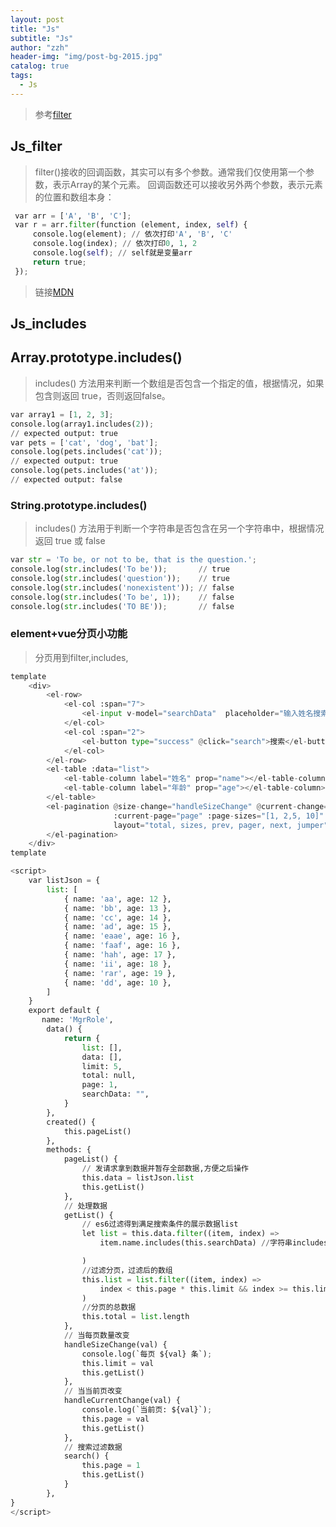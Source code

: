 ```yaml
---
layout: post
title: "Js"
subtitle: "Js"
author: "zzh"
header-img: "img/post-bg-2015.jpg"
catalog: true
tags:
  - Js
---
```





> 参考[filter](https://www.cnblogs.com/cjx-work/p/8052865.html)
## Js_filter
>  filter()接收的回调函数，其实可以有多个参数。通常我们仅使用第一个参数，表示Array的某个元素。
回调函数还可以接收另外两个参数，表示元素的位置和数组本身：
```py
 var arr = ['A', 'B', 'C'];
 var r = arr.filter(function (element, index, self) {
     console.log(element); // 依次打印'A', 'B', 'C'
     console.log(index); // 依次打印0, 1, 2
     console.log(self); // self就是变量arr
     return true;
 });
```
> 链接[MDN]( https://developer.mozilla.org/zh-CN/search?q=includes&topic=apps&topic=html&topic=css&topic=js&topic=api&topic=canvas&topic=svg&topic=webgl&topic=mobile&topic=webdev&topic=http&topic=webext&topic=standards)
## Js_includes
## Array.prototype.includes()
> includes() 方法用来判断一个数组是否包含一个指定的值，根据情况，如果包含则返回 true，否则返回false。
```py
var array1 = [1, 2, 3];
console.log(array1.includes(2));
// expected output: true
var pets = ['cat', 'dog', 'bat'];
console.log(pets.includes('cat'));
// expected output: true
console.log(pets.includes('at'));
// expected output: false
```
### String.prototype.includes()
> includes() 方法用于判断一个字符串是否包含在另一个字符串中，根据情况返回 true 或 false
```py
var str = 'To be, or not to be, that is the question.';
console.log(str.includes('To be'));       // true
console.log(str.includes('question'));    // true
console.log(str.includes('nonexistent')); // false
console.log(str.includes('To be', 1));    // false
console.log(str.includes('TO BE'));       // false
```
### element+vue分页小功能
> 分页用到filter,includes,

```py
template
    <div>
        <el-row>
            <el-col :span="7">
                <el-input v-model="searchData"  placeholder="输入姓名搜索"></el-input>
            </el-col>
            <el-col :span="2">
                <el-button type="success" @click="search">搜索</el-button>
            </el-col>
        </el-row>
        <el-table :data="list">
            <el-table-column label="姓名" prop="name"></el-table-column>
            <el-table-column label="年龄" prop="age"></el-table-column>
        </el-table>
        <el-pagination @size-change="handleSizeChange" @current-change="handleCurrentChange"
                       :current-page="page" :page-sizes="[1, 2,5, 10]" :page-size="limit"
                       layout="total, sizes, prev, pager, next, jumper" :total="total">
        </el-pagination>
    </div>
template
```

```py
<script>
    var listJson = {
        list: [
            { name: 'aa', age: 12 },
            { name: 'bb', age: 13 },
            { name: 'cc', age: 14 },
            { name: 'ad', age: 15 },
            { name: 'eaae', age: 16 },
            { name: 'faaf', age: 16 },
            { name: 'hah', age: 17 },
            { name: 'ii', age: 18 },
            { name: 'rar', age: 19 },
            { name: 'dd', age: 10 },
        ]
    }
    export default {
       name: 'MgrRole',
        data() {
            return {
                list: [],
                data: [],
                limit: 5,
                total: null,
                page: 1,
                searchData: "",
            }
        },
        created() {
            this.pageList()
        },
        methods: {
            pageList() {
                // 发请求拿到数据并暂存全部数据,方便之后操作
                this.data = listJson.list
                this.getList()
            },
            // 处理数据
            getList() {
                // es6过滤得到满足搜索条件的展示数据list
                let list = this.data.filter((item, index) =>
                    item.name.includes(this.searchData) //字符串includes返回true

                )
                //过滤分页，过滤后的数组
                this.list = list.filter((item, index) =>
                    index < this.page * this.limit && index >= this.limit * (this.page - 1)
                )
                //分页的总数据
                this.total = list.length
            },
            // 当每页数量改变
            handleSizeChange(val) {
                console.log(`每页 ${val} 条`);
                this.limit = val
                this.getList()
            },
            // 当当前页改变
            handleCurrentChange(val) {
                console.log(`当前页: ${val}`);
                this.page = val
                this.getList()
            },
            // 搜索过滤数据
            search() {
                this.page = 1
                this.getList()
            }
        },
}
</script>
```



